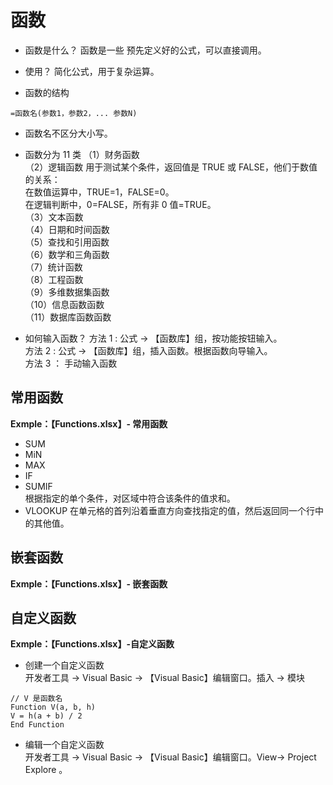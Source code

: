 # 函数

- 函数是什么？
  函数是一些 预先定义好的公式，可以直接调用。

- 使用？
  简化公式，用于复杂运算。

- 函数的结构

```
=函数名(参数1，参数2，... 参数N)
```

- 函数名不区分大小写。

- 函数分为 11 类
  （1）财务函数  
  （2）逻辑函数
  用于测试某个条件，返回值是 TRUE 或 FALSE，他们于数值的关系：  
  在数值运算中，TRUE=1，FALSE=0。  
  在逻辑判断中，0=FALSE，所有非 0 值=TRUE。  
  （3）文本函数  
  （4）日期和时间函数  
  （5）查找和引用函数  
  （6）数学和三角函数  
  （7）统计函数  
  （8）工程函数  
  （9）多维数据集函数  
  （10）信息函数函数  
  （11）数据库函数函数

- 如何输入函数？
  方法 1 : 公式 -> 【函数库】组，按功能按钮输入。  
  方法 2 : 公式 -> 【函数库】组，插入函数。根据函数向导输入。  
  方法 3 ： 手动输入函数

## 常用函数

**Exmple：【Functions.xlsx】- 常用函数**

- SUM
- MiN
- MAX
- IF
- SUMIF  
  根据指定的单个条件，对区域中符合该条件的值求和。
- VLOOKUP
  在单元格的首列沿着垂直方向查找指定的值，然后返回同一个行中的其他值。

## 嵌套函数

**Exmple：【Functions.xlsx】- 嵌套函数**

## 自定义函数

**Exmple：【Functions.xlsx】-自定义函数**

- 创建一个自定义函数  
  开发者工具 -> Visual Basic -> 【Visual Basic】编辑窗口。插入 -> 模块

```
// V 是函数名
Function V(a, b, h)
V = h(a + b) / 2
End Function
```

- 编辑一个自定义函数  
  开发者工具 -> Visual Basic -> 【Visual Basic】编辑窗口。View-> Project Explore 。
